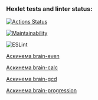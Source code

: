 ### Hexlet tests and linter status:
[![Actions Status](https://github.com/Californium251/frontend-project-lvl1/workflows/hexlet-check/badge.svg)](https://github.com/Californium251/frontend-project-lvl1/actions)

[![Maintainability](https://api.codeclimate.com/v1/badges/a99a88d28ad37a79dbf6/maintainability)](https://codeclimate.com/github/codeclimate/codeclimate/maintainability)

![ESLint](https://github.com/Californium251/frontend-project-lvl1/actions/workflows/github-actions.yml/badge.svg)

[Аскинема brain-even](https://asciinema.org/connect/eee87028-2e02-44ef-8e58-dd3047c9a5ab)

[Аскинема brain-calc](https://asciinema.org/a/uaqRLR3MDH02xouoxJS3WBfgd)

[Аскинема brain-gcd](https://asciinema.org/a/95h7S17pPud4iuEGhQjbsIgVY)

[Аскинема brain-progression](https://asciinema.org/a/SMK8jWOtZoh46I9DQgrgEybzV)
